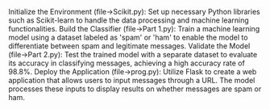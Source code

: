 Initialize the Environment (file->Scikit.py): Set up necessary Python libraries such as Scikit-learn to handle the data processing and machine learning functionalities.
Build the Classifier (file->Part 1.py): Train a machine learning model using a dataset labeled as 'spam' or 'ham' to enable the model to differentiate between spam and legitimate messages.
Validate the Model (file->Part 2.py): Test the trained model with a separate dataset to evaluate its accuracy in classifying messages, achieving a high accuracy rate of 98.8%.
Deploy the Application (file->prog.py): Utilize Flask to create a web application that allows users to input messages through a URL. The model processes these inputs to display results on whether messages are spam or ham.
